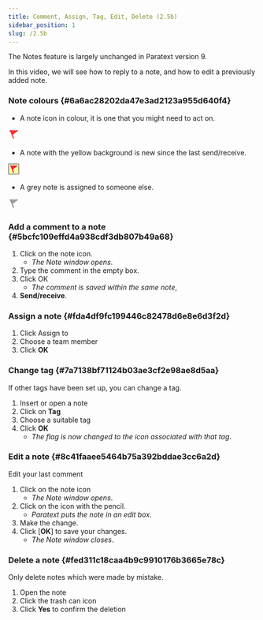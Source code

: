```yaml
---
title: Comment, Assign, Tag, Edit, Delete (2.5b)
sidebar_position: 1
slug: /2.5b
---
```




The Notes feature is largely unchanged in Paratext version 9.


In this video, we will see how to reply to a note, and how to edit a previously added note.


### **Note colours** {#6a6ac28202da47e3ad2123a955d640f4}


<div class='notion-row'>
<div class='notion-column'>

- A note icon in colour, it is one that you might need to act on.

</div>

<div class='notion-column'>

![](./820267580.png)

</div>
</div>


<div class='notion-row'>
<div class='notion-column'>

- A note with the yellow background is new since the last send/receive.

</div>

<div class='notion-column'>

![](./321350100.jpg)

</div>
</div>


<div class='notion-row'>
<div class='notion-column'>

- A grey note is assigned to someone else.

</div>

<div class='notion-column'>

![](./724904581.png)

</div>
</div>


### **Add a comment to a note** {#5bcfc109effd4a938cdf3db807b49a68}

1. Click on the note icon.
	- _The Note window opens_.
1. Type the comment in the empty box.
1. Click OK
	- _The comment is saved within the same note_,
1. **Send/receive**.

### **Assign a note** {#fda4df9fc199446c82478d6e8e6d3f2d}

1. Click Assign to
1. Choose a team member
1. Click **OK**

### **Change tag** {#7a7138bf71124b03ae3cf2e98ae8d5aa}


If other tags have been set up, you can change a tag.

1. Insert or open a note
1. Click on **Tag**
1. Choose a suitable tag
1. Click **OK**
	- _The flag is now changed to the icon associated with that tag_.

### **Edit a note** {#8c41faaee5464b75a392bddae3cc6a2d}


Edit your last comment

1. Click on the note icon
	- _The Note window opens_.
1. Click on the icon with the pencil.
	- _Paratext puts the note in an edit box_.
1. Make the change.
1. Click [**OK**] to save your changes.
	- _The Note window closes_.

### **Delete a note** {#fed311c18caa4b9c9910176b3665e78c}


Only delete notes which were made by mistake.

1. Open the note
1. Click the trash can icon
1. Click **Yes** to confirm the deletion
